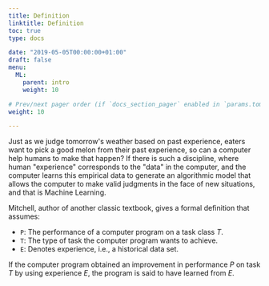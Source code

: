 ```yaml
---
title: Definition
linktitle: Definition
toc: true
type: docs

date: "2019-05-05T00:00:00+01:00"
draft: false
menu:
  ML:
    parent: intro
    weight: 10

# Prev/next pager order (if `docs_section_pager` enabled in `params.toml`)
weight: 10

---
```


Just as we judge tomorrow's weather based on past experience, eaters want to pick a good melon from their past experience, so can a computer help humans to make that happen? If there is such a discipline, where human "experience" corresponds to the "data" in the computer, and the computer learns this empirical data to generate an algorithmic model that allows the computer to make valid judgments in the face of new situations, and that is Machine Learning.

Mitchell, author of another classic textbook, gives a formal definition that assumes:

- `P`: The performance of a computer program on a task class $T$.
- `T`: The type of task the computer program wants to achieve.
- `E`: Denotes experience, i.e., a historical data set.

If the computer program obtained an improvement in performance $P$ on task $T$ by using experience $E$, the program is said to have learned from $E$.
